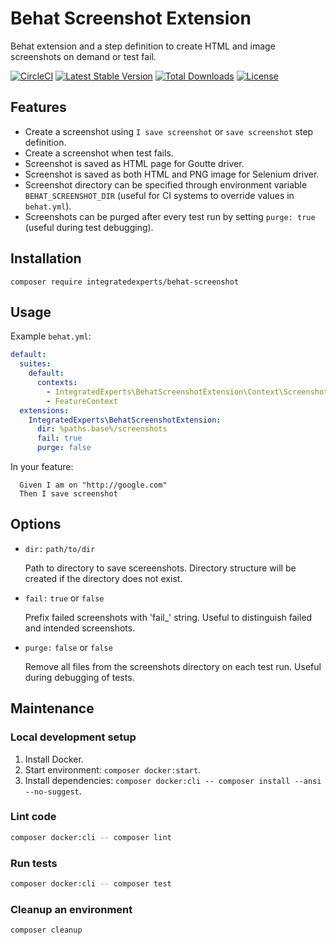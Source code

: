 # Behat Screenshot Extension
Behat extension and a step definition to create HTML and image screenshots on demand or test fail.

[![CircleCI](https://circleci.com/gh/integratedexperts/behat-screenshot.svg?style=shield)](https://circleci.com/gh/integratedexperts/behat-screenshot)
[![Latest Stable Version](https://poser.pugx.org/integratedexperts/behat-screenshot/v/stable)](https://packagist.org/packages/integratedexperts/behat-screenshot)
[![Total Downloads](https://poser.pugx.org/integratedexperts/behat-screenshot/downloads)](https://packagist.org/packages/integratedexperts/behat-screenshot)
[![License](https://poser.pugx.org/integratedexperts/behat-screenshot/license)](https://packagist.org/packages/integratedexperts/behat-screenshot)

## Features
* Create a screenshot using `I save screenshot` or `save screenshot` step definition.
* Create a screenshot when test fails.
* Screenshot is saved as HTML page for Goutte driver.
* Screenshot is saved as both HTML and PNG image for Selenium driver.
* Screenshot directory can be specified through environment variable `BEHAT_SCREENSHOT_DIR` (useful for CI systems to override values in `behat.yml`).
* Screenshots can be purged after every test run by setting `purge: true` (useful during test debugging). 

## Installation
`composer require integratedexperts/behat-screenshot`

## Usage
Example `behat.yml`:
```yaml
default:
  suites:
    default:
      contexts:
        - IntegratedExperts\BehatScreenshotExtension\Context\ScreenshotContext
        - FeatureContext
  extensions:
    IntegratedExperts\BehatScreenshotExtension:
      dir: %paths.base%/screenshots
      fail: true
      purge: false
```

In your feature:
```
  Given I am on "http://google.com"  
  Then I save screenshot
```

## Options

- `dir:` `path/to/dir`

  Path to directory to save scereenshots. Directory structure will be created if the directory does not exist.
  
- `fail:` `true` or `false`
  
  Prefix failed screenshots with 'fail_' string. Useful to distinguish failed and intended screenshots.
      
- `purge:` `false` or `false`
  
  Remove all files from the screenshots directory on each test run. Useful during debugging of tests.

## Maintenance

### Local development setup
1. Install Docker.
2. Start environment: `composer docker:start`.
3. Install dependencies: `composer docker:cli -- composer install --ansi --no-suggest`.

### Lint code
```bash
composer docker:cli -- composer lint

```
### Run tests
```bash
composer docker:cli -- composer test
```

### Cleanup an environment
```bash
composer cleanup
```
